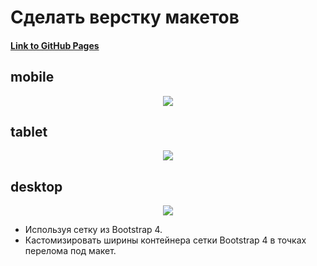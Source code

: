 # Сделать верстку макетов

#### [Link to GitHub Pages](https://manuilenkoart.github.io/goit-fe-course/html-css/module-09/index.html)

## mobile

<p align="center">
  <img src='https://github.com/Manuilenkoart/readme/raw/master/FE-cource/html-css/img/homework-09_Mobile.psd.png'/>
</p>

## tablet

<p align="center">
  <img src='https://github.com/Manuilenkoart/readme/raw/master/FE-cource/html-css/img/homework-09_Tablet.psd.png'/>
</p>

## desktop

<p align="center">
  <img src='https://github.com/Manuilenkoart/readme/raw/master/FE-cource/html-css/img/homework-09_Desktop.psd.png'/>
</p>

- Используя сетку из Bootstrap 4.
- Каcтомизировать ширины контейнера сетки Bootstrap 4 в точках перелома под макет.
